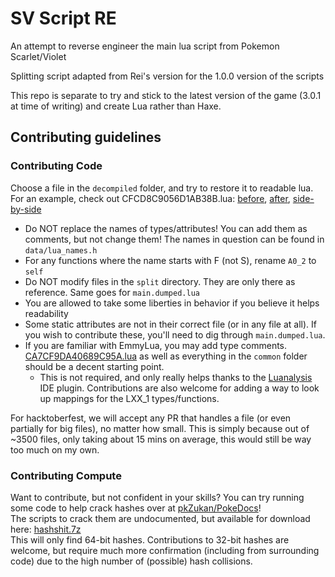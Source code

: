  # SV Script RE

An attempt to reverse engineer the main lua script from Pokemon Scarlet/Violet

Splitting script adapted from Rei's version for the 1.0.0 version of the scripts

This repo is separate to try and stick to the latest version of the game (3.0.1 at time of writing) and create Lua rather than Haxe.

## Contributing guidelines

### Contributing Code

Choose a file in the `decompiled` folder, and try to restore it to readable lua. For an example, check out CFCD8C9056D1AB38B.lua: [before](https://github.com/Martmists-GH/SV-Script-RE/blob/master/split/CFCD8C9056D1AB38B.lua), [after](https://github.com/Martmists-GH/SV-Script-RE/blob/master/decompiled/CFCD8C9056D1AB38B.lua), [side-by-side](https://github.com/Martmists-GH/SV-Script-RE/commit/a5daa39a0cc7febba12b40e212b787059a93cdfe)

- Do NOT replace the names of types/attributes! You can add them as comments, but not change them! The names in question can be found in `data/lua_names.h`
- For any functions where the name starts with F (not S), rename `A0_2` to `self`
- Do NOT modify files in the `split` directory. They are only there as reference. Same goes for `main.dumped.lua`
- You are allowed to take some liberties in behavior if you believe it helps readability
- Some static attributes are not in their correct file (or in any file at all). If you wish to contribute these, you'll need to dig through `main.dumped.lua`.
- If you are familiar with EmmyLua, you may add type comments. [CA7CF9DA40689C95A.lua](https://github.com/Martmists-GH/SV-Script-RE/blob/master/decompiled/CA7CF9DA40689C95A.lua) as well as everything in the `common` folder should be a decent starting point.
  - This is not required, and only really helps thanks to the [Luanalysis](https://plugins.jetbrains.com/plugin/14698-luanalysis/versions/stable) IDE plugin.
Contributions are also welcome for adding a way to look up mappings for the LXX_1 types/functions.

For hacktoberfest, we will accept any PR that handles a file (or even partially for big files), no matter how small. This is simply because out of ~3500 files, only taking about 15 mins on average, this would still be way too much on my own.

### Contributing Compute

Want to contribute, but not confident in your skills? You can try running some code to help crack hashes over at [pkZukan/PokeDocs](https://github.com/pkZukan/PokeDocs/tree/main/SV/Hashlists/Lua)!    
The scripts to crack them are undocumented, but available for download here: [hashshit.7z](https://cdn.discordapp.com/attachments/1042884408568459324/1097188681871278090/hashshit.7z?ex=67001016&is=66febe96&hm=d910ef0b3d9f33982d6d5442b1827034eb24484d2d54cda250df8f0a2d06ed1b&)    
This will only find 64-bit hashes. Contributions to 32-bit hashes are welcome, but require much more confirmation (including from surrounding code) due to the high number of (possible) hash collisions.
